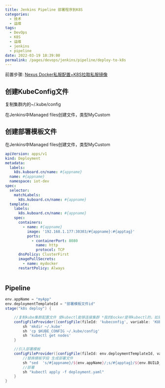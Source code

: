 ```yaml
---
title: Jenkins Pipeline 部署程序到K8S
categories: 
  - 技术
  - 运维
tags: 
  - DevOps
  - K8S
  - 运维
  - jenkins
  - pipeline
date: 2022-03-19 18:39:00
permalink: /pages/devops/jenkins/pipeline/deploy-to-k8s
---
```

<!-- more -->
前置步骤:  [Nexus Docker私服配置+K8S拉取私服镜像]("/pages/devops/k8s/nexus/docker")


## 创建KubeConfig文件
复制集群内的~/.kube/config

在Jenkins中Managed files创建文件，类型MyCustom
## 创建部署模板文件
在Jenkins中Managed files创建文件，类型MyCustom
```yaml
apiVersion: apps/v1
kind: Deployment
metadata:
  labels:
    k8s.kuboard.cn/name: #{appname}
  name: #{appname}
  namespace: iot-dev
spec:
  selector:
    matchLabels:
      k8s.kuboard.cn/name: #{appname}
  template:
    labels:
      k8s.kuboard.cn/name: #{appname}
    spec:
      containers:
        - name: #{appname}
          image: '192.168.1.177:30303/#{appname}:#{apptag}'
          ports:
            - containerPort: 8080
              name: http
              protocol: TCP
      dnsPolicy: ClusterFirst
      imagePullSecrets:
        - name: mydocker
      restartPolicy: Always
 
```
## Pipeline
```groovy
env.appName = "myApp"
env.deploymentTemplateId = "部署模板文件id"
stage("k8s deploy") {

    //复制kube集群配置文件 使kubectl能够连接集群 *我的Docker是带kubectl的，如果是官方Agent需要再安装
    configFileProvider([configFile(fileId: 'kubeconfig', variable: 'KUBE_CONFIG')]) {
        sh 'mkdir ~/.kube'
        sh 'cp $KUBE_CONFIG ~/.kube/config'
        sh 'kubectl get nodes'
    }

    //引入部署模板
    configFileProvider([configFile(fileId: env.deploymentTemplateId, variable: 'DEPLOYMENT')]) {
        //替换模板字段 生成部署文件
        sh "sed  's/#{appname}/${env.appName}/;s/#{apptag}/${env.BUILD_TAG}/' $DEPLOYMENT  > deployment.yaml"
        //部署
        sh "kubectl apply -f deployment.yaml"
    }
}
```
